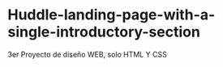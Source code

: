 # Huddle-landing-page-with-a-single-introductory-section

3er Proyecto de diseño WEB, solo HTML Y CSS
